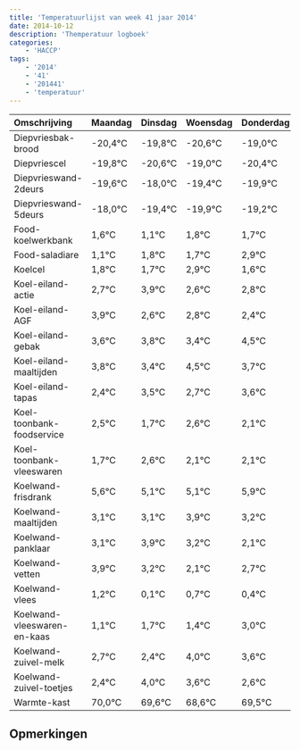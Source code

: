 ```yaml
---
title: 'Temperatuurlijst van week 41 jaar 2014'
date: 2014-10-12
description: 'Themperatuur logboek'
categories:
    - 'HACCP'
tags:
    - '2014'
    - '41'
    - '201441'
    - 'temperatuur'
---
```

|Omschrijving|Maandag|Dinsdag|Woensdag|Donderdag|Vrijdag|Zaterdag|Zondag|
|:---|:---|:---|:---|:---|:---|:---|:---|
|Diepvriesbak-brood|-20,4°C|-19,8°C|-20,6°C|-19,0°C|-20,4°C|-20,9°C|-20,2°C|
|Diepvriescel|-19,8°C|-20,6°C|-19,0°C|-20,4°C|-20,9°C|-20,2°C|-20,3°C|
|Diepvrieswand-2deurs|-19,6°C|-18,0°C|-19,4°C|-19,9°C|-19,2°C|-19,3°C|-18,1°C|
|Diepvrieswand-5deurs|-18,0°C|-19,4°C|-19,9°C|-19,2°C|-19,3°C|-18,1°C|-19,4°C|
|Food-koelwerkbank|1,6°C|1,1°C|1,8°C|1,7°C|2,9°C|1,6°C|1,8°C|
|Food-saladiare|1,1°C|1,8°C|1,7°C|2,9°C|1,6°C|1,8°C|1,4°C|
|Koelcel|1,8°C|1,7°C|2,9°C|1,6°C|1,8°C|1,4°C|2,5°C|
|Koel-eiland-actie|2,7°C|3,9°C|2,6°C|2,8°C|2,4°C|3,5°C|2,7°C|
|Koel-eiland-AGF|3,9°C|2,6°C|2,8°C|2,4°C|3,5°C|2,7°C|3,6°C|
|Koel-eiland-gebak|3,6°C|3,8°C|3,4°C|4,5°C|3,7°C|4,6°C|4,1°C|
|Koel-eiland-maaltijden|3,8°C|3,4°C|4,5°C|3,7°C|4,6°C|4,1°C|4,1°C|
|Koel-eiland-tapas|2,4°C|3,5°C|2,7°C|3,6°C|3,1°C|3,1°C|3,9°C|
|Koel-toonbank-foodservice|2,5°C|1,7°C|2,6°C|2,1°C|2,1°C|2,9°C|2,2°C|
|Koel-toonbank-vleeswaren|1,7°C|2,6°C|2,1°C|2,1°C|2,9°C|2,2°C|1,1°C|
|Koelwand-frisdrank|5,6°C|5,1°C|5,1°C|5,9°C|5,2°C|4,1°C|4,7°C|
|Koelwand-maaltijden|3,1°C|3,1°C|3,9°C|3,2°C|2,1°C|2,7°C|2,4°C|
|Koelwand-panklaar|3,1°C|3,9°C|3,2°C|2,1°C|2,7°C|2,4°C|4,0°C|
|Koelwand-vetten|3,9°C|3,2°C|2,1°C|2,7°C|2,4°C|4,0°C|3,6°C|
|Koelwand-vlees|1,2°C|0,1°C|0,7°C|0,4°C|2,0°C|1,6°C|0,6°C|
|Koelwand-vleeswaren-en-kaas|1,1°C|1,7°C|1,4°C|3,0°C|2,6°C|1,6°C|2,5°C|
|Koelwand-zuivel-melk|2,7°C|2,4°C|4,0°C|3,6°C|2,6°C|3,5°C|2,1°C|
|Koelwand-zuivel-toetjes|2,4°C|4,0°C|3,6°C|2,6°C|3,5°C|2,1°C|2,5°C|
|Warmte-kast|70,0°C|69,6°C|68,6°C|69,5°C|68,1°C|68,5°C|68,7°C|

## Opmerkingen


